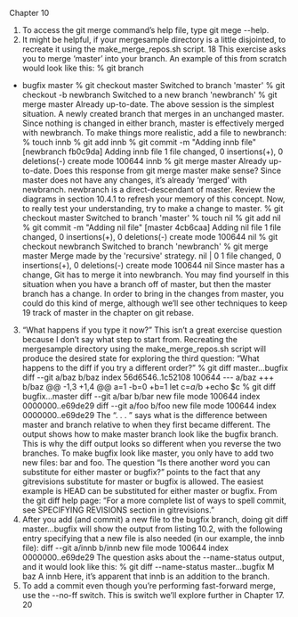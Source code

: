 Chapter 10
1. To access the git merge command’s help file, type git mege --help.
2. It might be helpful, if your mergesample directory is a little disjointed, to recreate it using the
make_merge_repos.sh script.
18
This exercise asks you to merge ‘master’ into your branch. An example of this from scratch would look
like this:
% git branch
* bugfix
master
% git checkout master
Switched to branch 'master'
% git checkout -b newbranch
Switched to a new branch 'newbranch'
% git merge master
Already up-to-date.
The above session is the simplest situation. A newly created branch that merges in an unchanged
master. Since nothing is changed in either branch, master is effectively merged with newbranch. To
make things more realistic, add a file to newbranch:
% touch innb
% git add innb
% git commit -m "Adding innb file"
[newbranch fb0c9da] Adding innb file
1 file changed, 0 insertions(+), 0 deletions(-)
create mode 100644 innb
% git merge master
Already up-to-date.
Does this response from git merge master make sense? Since master does not have any changes, it’s
already ‘merged’ with newbranch. newbranch is a direct-descendant of master. Review the diagrams in
section 10.4.1 to refresh your memory of this concept.
Now, to really test your understanding, try to make a change to master.
% git checkout master
Switched to branch 'master'
% touch nil
% git add nil
% git commit -m "Adding nil file"
[master 4cb6caa] Adding nil file
1 file changed, 0 insertions(+), 0 deletions(-)
create mode 100644 nil
% git checkout newbranch
Switched to branch 'newbranch'
% git merge master
Merge made by the 'recursive' strategy.
nil | 0
1 file changed, 0 insertions(+), 0 deletions(-)
create mode 100644 nil
Since master has a change, Git has to merge it into newbranch. You may find yourself in this situation
when you have a branch off of master, but then the master branch has a change. In order to bring in
the changes from master, you could do this kind of merge, although we’ll see other techniques to keep
19
track of master in the chapter on git rebase.
3. “What happens if you type it now?” This isn’t a great exercise question because I don’t say what
step to start from. Recreating the mergesample directory using the make_merge_repos.sh script will
produce the desired state for exploring the third question: “What happens to the diff if you try a
different order?”
% git diff master...bugfix
diff --git a/baz b/baz
index 56d6546..1c52108 100644
--- a/baz
+++ b/baz
@@ -1,3 +1,4 @@
a=1
-b=0
+b=1
let c=$a/$b
+echo $c
% git diff bugfix...master
diff --git a/bar b/bar
new file mode 100644
index 0000000..e69de29
diff --git a/foo b/foo
new file mode 100644
index 0000000..e69de29
The “. . . ” says what is the difference between master and branch relative to when they first became
different. The output shows how to make master branch look like the bugfix branch. This is why the
diff output looks so different when you reverse the two branches. To make bugfix look like master, you
only have to add two new files: bar and foo.
The question “Is there another word you can substitute for either master or bugfix?” points to the fact
that any gitrevisions substitute for master or bugfix is allowed. The easiest example is HEAD can
be substituted for either master or bugfix. From the git diff help page: “For a more complete list of
ways to spell commit, see SPECIFYING REVISIONS section in gitrevisions.”
4. After you add (and commit) a new file to the bugfix branch, doing git diff master...bugfix will
show the output from listing 10.2, with the following entry specifying that a new file is also needed (in
our example, the innb file):
diff --git a/innb b/innb
new file mode 100644
index 0000000..e69de29
The question asks about the --name-status output, and it would look like this:
% git diff --name-status master...bugfix
M baz
A innb
Here, it’s apparent that innb is an addition to the branch.
5. To add a commit even though you’re performing fast-forward merge, use the --no-ff switch. This is
switch we’ll explore further in Chapter 17.
20
